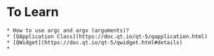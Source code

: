 # To Learn
    * How to use argc and argv (arguments)?
    * [QApplication Class](https://doc.qt.io/qt-5/qapplication.html)
    * [QWidget](https://doc.qt.io/qt-5/qwidget.html#details)
    * 
